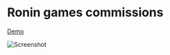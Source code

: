# Ronin games commissions

[Demo](https://games.roninchain.info/wildforest)

![Screenshot](https://i.ibb.co/GxZR8BJ/Capture-d-e-cran-2024-10-04-a-00-22-17.png)
